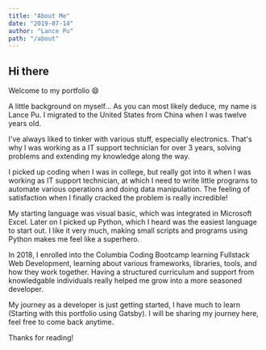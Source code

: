 ```yaml
---
title: "About Me"
date: "2019-07-14"
author: "Lance Pu"
path: "/about"
---
```


## Hi there

Welcome to my portfolio :smile:

A little background on myself... As you can most likely deduce, my name is Lance Pu. I migrated to the United States from China when I was twelve years old. 

I've always liked to tinker with various stuff, especially electronics. That's why I was working as a IT support technician for over 3 years, solving problems and extending my knowledge along the way.

I picked up coding when I was in college, but really got into it when I was working as IT support technician, at which I need to write little programs to automate various operations and doing data manipulation. The feeling of satisfaction when I finally cracked the problem is really incredible!

My starting language was visual basic, which was integrated in Microsoft Excel. Later on I picked up Python, which I heard was the easiest language to start out. I like it very much, making small scripts and programs using Python makes me feel like a superhero.

In 2018, I enrolled into the Columbia Coding Bootcamp learning Fullstack Web Development, learning about various frameworks, libraries, tools, and how they work together. Having a structured curriculum and support from knowledgable individuals really helped me grow into a more seasoned developer. 

My journey as a developer is just getting started, I have much to learn (Starting with this portfolio using Gatsby). I will be sharing my journey here, feel free to come back anytime.

Thanks for reading!